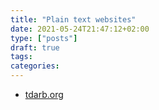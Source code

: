 ```yaml
---
title: "Plain text websites"
date: 2021-05-24T21:47:12+02:00
type: ["posts"]
draft: true
tags:
categories:
---
```



- [tdarb.org](https://tdarb.org/)
